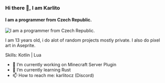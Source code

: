### Hi there 👋, I am Karlito
#### I am a programmer from Czech Republic.
![I am a programmer from Czech Republic.](https://cdn.discordapp.com/attachments/1097846368724328588/1223226771558895646/Sprite-0004-export.png?ex=661915b4&is=6606a0b4&hm=2694a5748f6a64ea90a1c546f0201d1f60ba7844f1fe7400f9b941e7dde1422b&)

I am 13 years old, i do alot of random projects mostly private. I also do pixel art in Aseprite.

Skills: Kotlin | Lua

- 🔭 I’m currently working on Minecraft Server Plugin 
- 🌱 I’m currently learning Rust 
- 📫 How to reach me: karlitocz (Discord) 





